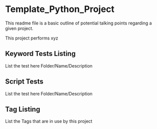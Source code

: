 # Template_Python_Project

This readme file is a basic outline of potential talking points regarding a given project.

This project performs xyz

## Keyword Tests Listing

List the test here Folder/Name/Description

## Script Tests

List the test here Folder/Name/Description

## Tag Listing

List the Tags that are in use by this project